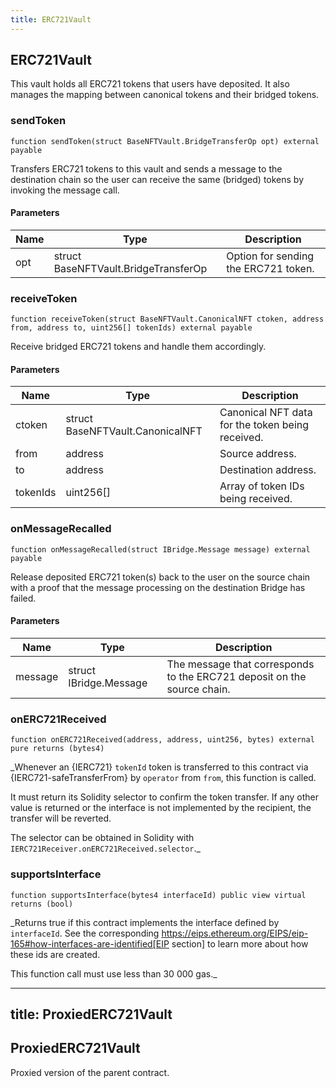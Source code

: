 ```yaml
---
title: ERC721Vault
---
```


## ERC721Vault

This vault holds all ERC721 tokens that users have deposited.
It also manages the mapping between canonical tokens and their bridged
tokens.

### sendToken

```solidity
function sendToken(struct BaseNFTVault.BridgeTransferOp opt) external payable
```

Transfers ERC721 tokens to this vault and sends a message to the
destination chain so the user can receive the same (bridged) tokens
by invoking the message call.

#### Parameters

| Name | Type                                 | Description                          |
| ---- | ------------------------------------ | ------------------------------------ |
| opt  | struct BaseNFTVault.BridgeTransferOp | Option for sending the ERC721 token. |

### receiveToken

```solidity
function receiveToken(struct BaseNFTVault.CanonicalNFT ctoken, address from, address to, uint256[] tokenIds) external payable
```

Receive bridged ERC721 tokens and handle them accordingly.

#### Parameters

| Name     | Type                             | Description                                      |
| -------- | -------------------------------- | ------------------------------------------------ |
| ctoken   | struct BaseNFTVault.CanonicalNFT | Canonical NFT data for the token being received. |
| from     | address                          | Source address.                                  |
| to       | address                          | Destination address.                             |
| tokenIds | uint256[]                        | Array of token IDs being received.               |

### onMessageRecalled

```solidity
function onMessageRecalled(struct IBridge.Message message) external payable
```

Release deposited ERC721 token(s) back to the user on the source
chain with a proof that the message processing on the destination Bridge
has failed.

#### Parameters

| Name    | Type                   | Description                                                             |
| ------- | ---------------------- | ----------------------------------------------------------------------- |
| message | struct IBridge.Message | The message that corresponds to the ERC721 deposit on the source chain. |

### onERC721Received

```solidity
function onERC721Received(address, address, uint256, bytes) external pure returns (bytes4)
```

\_Whenever an {IERC721} `tokenId` token is transferred to this contract via {IERC721-safeTransferFrom}
by `operator` from `from`, this function is called.

It must return its Solidity selector to confirm the token transfer.
If any other value is returned or the interface is not implemented by the recipient, the transfer will be reverted.

The selector can be obtained in Solidity with `IERC721Receiver.onERC721Received.selector`.\_

### supportsInterface

```solidity
function supportsInterface(bytes4 interfaceId) public view virtual returns (bool)
```

\_Returns true if this contract implements the interface defined by
`interfaceId`. See the corresponding
https://eips.ethereum.org/EIPS/eip-165#how-interfaces-are-identified[EIP section]
to learn more about how these ids are created.

This function call must use less than 30 000 gas.\_

---

## title: ProxiedERC721Vault

## ProxiedERC721Vault

Proxied version of the parent contract.
